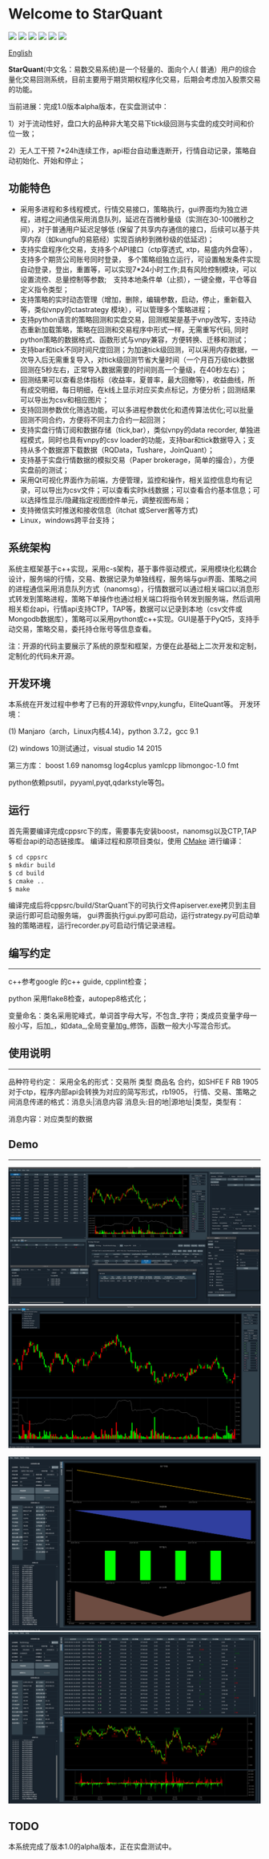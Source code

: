 Welcome to StarQuant
==================

<p align="left">
   <img src ="https://img.shields.io/badge/language-c%2B%2B%7Cpython-orange.svg"/>
   <img src ="https://img.shields.io/badge/c%2B%2B-%3E11-blue.svg"/>
    <img src ="https://img.shields.io/badge/python-3.7-blue.svg" />
    <img src ="https://img.shields.io/badge/platform-linux%7Cwindows-brightgreen.svg"/>
    <img src ="https://img.shields.io/badge/build-passing-green.svg" />
    <img src ="https://img.shields.io/badge/license-MIT-blue.svg"/>
</p>

[English](README_eng.md) 



**StarQuant**(中文名：易数交易系统)是一个轻量的、面向个人( 普通）用户的综合量化交易回测系统，目前主要用于期货期权程序化交易，后期会考虑加入股票交易的功能。

当前进展：完成1.0版本alpha版本，在实盘测试中：

1）对于流动性好，盘口大的品种非大笔交易下tick级回测与实盘的成交时间和价位一致；

2）无人工干预 7*24h连续工作，api柜台自动重连断开，行情自动记录，策略自动初始化、开始和停止；



## 功能特色

* 采用多进程和多线程模式，行情交易接口，策略执行，gui界面均为独立进程，进程之间通信采用消息队列，延迟在百微秒量级（实测在30-100微秒之间），对于普通用户延迟足够低 (保留了共享内存通信的接口，后续可以基于共享内存（如kungfu的易筋经）实现百纳秒到微秒级的低延迟)；
* 支持实盘程序化交易，支持多个API接口（ctp穿透式, xtp，易盛内外盘等），支持多个期货公司账号同时登录， 多个策略组独立运行，可设置触发条件实现自动登录，登出，重置等，可以实现7*24小时工作;具有风险控制模块，可以设置流控、总量控制等参数;　支持本地条件单（止损），一键全撤，平仓等自定义指令类型；
* 支持策略的实时动态管理（增加，删除，编辑参数，启动，停止，重新载入等，类似vnpy的ctastrategy 模块），可以管理多个策略进程；
* 支持python语言的策略回测和实盘交易，回测框架是基于vnpy改写，支持动态重新加载策略，策略在回测和交易程序中形式一样，无需重写代码, 同时python策略的数据格式、函数形式与vnpy兼容，方便转换、迁移和测试；
* 支持bar和tick不同时间尺度回测；为加速tick级回测，可以采用内存数据，一次导入后无需重复导入，对tick级回测节省大量时间（一个月百万级tick数据回测在5秒左右，正常导入数据需要的时间则高一个量级，在40秒左右）；
* 回测结果可以查看总体指标（收益率，夏普率，最大回撤等），收益曲线，所有成交明细，每日明细，在k线上显示对应买卖点标记，方便分析；回测结果可以导出为csv和相应图片；
* 支持回测参数优化筛选功能，可以多进程参数优化和遗传算法优化;可以批量回测不同合约，方便将不同主力合约一起回测；
* 支持实盘行情订阅和数据存储（tick,bar），类似vnpy的data recorder, 单独进程模式，同时也具有vnpy的csv loader的功能，支持bar和tick数据导入；支持从多个数据源下载数据（RQData，Tushare，JoinQuant）；
* 支持基于实盘行情数据的模拟交易（Paper brokerage，简单的撮合），方便实盘前的测试；
* 采用Qt可视化界面作为前端，方便管理，监控和操作，相关监控信息均有记录，可以导出为csv文件；可以查看实时k线数据；可以查看合约基本信息；可以选择性显示/隐藏指定视图控件单元，调整视图布局；
*  支持微信实时推送和接收信息（itchat 或Server酱等方式)
*  Linux，windows跨平台支持；

## 系统架构

系统主框架基于c++实现，采用c-s架构，基于事件驱动模式，采用模块化松耦合设计，服务端的行情，交易、数据记录为单独线程，服务端与gui界面、策略之间的进程通信采用消息队列方式（nanomsg），行情数据可以通过相关端口以消息形式转发到策略进程，策略下单操作也通过相关端口将指令转发到服务端，然后调用相关柜台api，行情api支持CTP，TAP等，数据可以记录到本地（csv文件或Mongodb数据库），策略可以采用python或c++实现。GUI是基于PyQt5，支持手动交易，策略交易，委托持仓账号等信息查看。

注：开源的代码主要展示了系统的原型和框架，方便在此基础上二次开发和定制，定制化的代码未开源。



## 开发环境
本系统在开发过程中参考了已有的开源软件vnpy,kungfu，EliteQuant等。
开发环境：

(1) Manjaro（arch，Linux内核4.14)，python 3.7.2，gcc 9.1

(2) windows 10测试通过，visual studio 14 2015 

第三方库：
boost 1.69
nanomsg
log4cplus
yamlcpp
libmongoc-1.0
fmt

python依赖psutil，pyyaml,pyqt,qdarkstyle等包。

## 运行

首先需要编译完成cppsrc下的库，需要事先安装boost，nanomsg以及CTP,TAP等柜台api的动态链接库。
编译过程和原项目类似，使用 [CMake](https://cmake.org) 进行编译：

```
$ cd cppsrc
$ mkdir build
$ cd build
$ cmake ..
$ make
```
编译完成后将cppsrc/build/StarQuant下的可执行文件apiserver.exe拷贝到主目录运行即可启动服务端，
gui界面执行gui.py即可启动，运行strategy.py可启动单独的策略进程，运行recorder.py可启动行情记录进程。

## 编写约定
-------------------
c++参考google 的c++ guide, cpplint检查；

python 采用flake8检查，autopep8格式化；

变量命名：类名采用驼峰式，单词首字母大写，不包含_字符；类成员变量字母一般小写，后加_，如data_,全局变量加g_修饰，函数一般大小写混合形式。



## 使用说明
-------
品种符号约定：
  采用全名的形式：交易所 类型 商品名 合约，如SHFE F RB 1905
  对于ctp，程序内部api会转换为对应的简写形式，rb1905，
行情、交易、策略之间消息传递的格式：消息头|消息内容
 消息头:目的地|源地址|类型，类型有：

 消息内容：对应类型的数据


## Demo
-----------
![ ](demos/live3.png  "实盘交易模式展示")
![ ](demos/live5.png  "视图布局选择")

![ ](demos/bt3.png  "回测结果总体展示")
![ ](demos/bt4.png  "回测结果明细和行情、买卖标记展示")

## TODO

本系统完成了版本1.0的alpha版本，正在实盘测试中。




